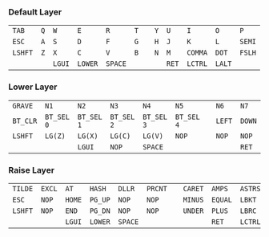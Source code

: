 ### Default Layer

|         |        |        |        |        |        |        |        |        |         |        |        |
|---------|--------|--------|--------|--------|--------|--------|--------|--------|---------|--------|--------|
| `TAB`   | `Q`    | `W`    | `E`    | `R`    | `T`    |        | `Y`    | `U`    | `I`     | `O`    | `P`    | `BSPC` |
| `ESC`   | `A`    | `S`    | `D`    | `F`    | `G`    |        | `H`    | `J`    | `K`     | `L`    | `SEMI` | `SQT`  |
| `LSHFT` | `Z`    | `X`    | `C`    | `V`    | `B`    |        | `N`    | `M`    | `COMMA` | `DOT`  | `FSLH` | `LSHFT`|
|         |        | `LGUI` | `LOWER`| `SPACE`|        |        |        | `RET`  | `LCTRL` | `LALT` |        |        |

### Lower Layer

|           |             |             |             |             |             |             |             |             |             |        |        |        |
|-----------|-------------|-------------|-------------|-------------|-------------|-------------|-------------|-------------|-------------|--------|--------|--------|
| `GRAVE`   | `N1`        | `N2`        | `N3`        | `N4`        | `N5`        |             | `N6`        | `N7`        | `N8`        | `N9`   | `N0`   | `BSPC` |
| `BT_CLR`  | `BT_SEL 0`  | `BT_SEL 1`  | `BT_SEL 2`  | `BT_SEL 3`  | `BT_SEL 4`  |             | `LEFT`      | `DOWN`      | `UP`        | `RIGHT`| `NOP`  | `NOP`  |
| `LSHFT`   | `LG(Z)`     | `LG(X)`     | `LG(C)`     | `LG(V)`     | `NOP`       |             | `NOP`       | `NOP`       | `NOP`       | `NOP`  | `NOP`  | `LSHFT`|
|           |             | `LGUI`      | `NOP`       | `SPACE`     |             |             |             | `RET`       | `LCTRL`     | `LALT` |        |        |

### Raise Layer

|         |        |        |        |        |        |        |        |        |         |        |        |        |
|---------|--------|--------|--------|--------|--------|--------|--------|--------|---------|--------|--------|--------|
| `TILDE` | `EXCL` | `AT`   | `HASH` | `DLLR` | `PRCNT`|        | `CARET`| `AMPS` | `ASTRSK`| `LPAR` | `RPAR` | `BSPC` |
| `ESC`   | `NOP`  | `HOME` | `PG_UP`| `NOP`  | `NOP`  |        | `MINUS`| `EQUAL`| `LBKT`  | `RBKT` | `BSLH` | `PIPE` |
| `LSHFT` | `NOP`  | `END`  | `PG_DN`| `NOP`  | `NOP`  |        | `UNDER`| `PLUS` | `LBRC`  | `RBRC` | `BSLH` | `LSHFT`|
|         |        | `LGUI` | `LOWER`| `SPACE`|        |        |        | `RET`  | `LCTRL` | `LALT` |        |        |
